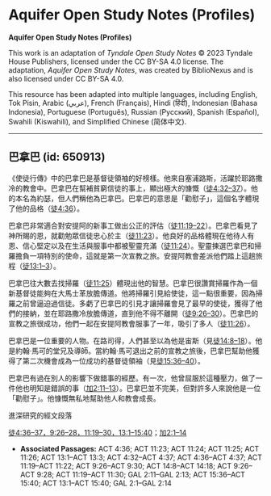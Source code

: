 # Aquifer Open Study Notes (Profiles)

**Aquifer Open Study Notes (Profiles)**

This work is an adaptation of *Tyndale Open Study Notes* © 2023 Tyndale House Publishers, licensed under the CC BY\-SA 4\.0 license. The adaptation, *Aquifer Open Study Notes*, was created by BiblioNexus and is also licensed under CC BY\-SA 4\.0\.

This resource has been adapted into multiple languages, including English, Tok Pisin, Arabic (عربي), French (Français), Hindi (हिंदी), Indonesian (Bahasa Indonesia), Portuguese (Português), Russian (Русский), Spanish (Español), Swahili (Kiswahili), and Simplified Chinese (简体中文).



--------------------------------

## 巴拿巴 (id: 650913)

《使徒行傳》中的巴拿巴是基督徒領袖的好榜樣。他來自塞浦路斯，活躍於耶路撒冷的教會中。巴拿巴在幫補貧窮信徒的事上，顯出極大的慷慨（[徒4:32–37](https://ref.ly/Acts4:32-Acts4:37)）。他的本名為約瑟，但人們稱他為巴拿巴。巴拿巴的意思是「勸慰子」，這個名字體現了他的品格（[徒4:36](https://ref.ly/Acts4:36)）。

巴拿巴非常適合對安提阿的新事工做出公正的評估（[徒11:19–22](https://ref.ly/Acts11:19-Acts11:22)）。巴拿巴看見了神所賜的恩，就勸勉眾信徒忠心於主（[徒11:23](https://ref.ly/Acts11:23)）。他良好的品格體現在他待人有恩、信心堅定以及在生活與服事中都被聖靈充滿（[徒11:24](https://ref.ly/Acts11:24)）。聖靈揀選巴拿巴和掃羅擔負一項特別的使命，這就是第一次宣教之旅。安提阿教會差派他們踏上這趟旅程（[徒13:1–3](https://ref.ly/Acts13:1-Acts13:3)）。

巴拿巴往大數去找掃羅（[徒11:25](https://ref.ly/Acts11:25)）體現出他的智慧。巴拿巴很讚賞掃羅作為一個新基督徒能夠在大馬士革放膽傳道。他將掃羅引見給使徒，這一點很重要，因為掃羅之前曾逼迫過信徒。多虧了巴拿巴的引見才讓掃羅會見了最早的使徒，獲得了他們的接納，並在耶路撒冷放膽傳道，直到他不得不離開（[徒9:26–30](https://ref.ly/Acts9:26-Acts9:30)）。巴拿巴的宣教之旅很成功，他們一起在安提阿教會服事了一年，吸引了多人（[徒11:26](https://ref.ly/Acts11:26)）。

巴拿巴是一位重要的人物。在路司得，人們甚至以為他是宙斯（見[徒14:8–18](https://ref.ly/Acts14:8-Acts14:18)）。他是約翰·馬可的堂兄及導師。當約翰·馬可退出之前的宣教之旅後，巴拿巴幫助他獲得了第二次機會成為一位成功的基督徒領袖（見[徒15:36–40](https://ref.ly/Acts15:36-Acts15:40)）。

巴拿巴有過在別人的影響下做錯事的經歷。有一次，他曾屈服於這種壓力，做了一件他也明知是錯誤的事（[加2:11–13](https://ref.ly/Gal2:11-Gal2:13)）。巴拿巴並不完美，但對許多人來說他是一位「勸慰子」。他慷慨無私地幫助他人和教會成長。

進深研究的經文段落

[徒4:36–37，](https://ref.ly/Acts4:36-Acts4:37)[9:26–28，](https://ref.ly/Acts9:26-Acts9:28)[11:19–30，](https://ref.ly/Acts11:19-Acts11:30)[13:1–15:40](https://ref.ly/Acts13:1-Acts15:40)；[加2:1–14](https://ref.ly/Gal2:1-Gal2:14)

* **Associated Passages:** ACT 4:36; ACT 11:23; ACT 11:24; ACT 11:25; ACT 11:26; ACT 13:1–ACT 13:3; ACT 4:32–ACT 4:37; ACT 4:36–ACT 4:37; ACT 11:19–ACT 11:22; ACT 9:26–ACT 9:30; ACT 14:8–ACT 14:18; ACT 9:26–ACT 9:28; ACT 11:19–ACT 11:30; GAL 2:11–GAL 2:13; ACT 15:36–ACT 15:40; ACT 13:1–ACT 15:40; GAL 2:1–GAL 2:14

